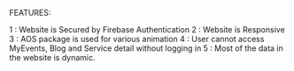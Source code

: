 FEATURES:


1 : Website is Secured by Firebase Authentication
2 : Website is Responsive 
3 : AOS package is used for various animation
4 : User cannot access MyEvents, Blog and Service detail without logging in
5 : Most of the data in the website is dynamic.